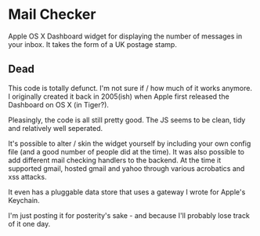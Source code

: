# Mail Checker
Apple OS X Dashboard widget for displaying the number of messages in your inbox. It takes the form of a UK postage stamp.

## Dead
This code is totally defunct. I'm not sure if / how much of it works anymore. I originally created it back in 2005(ish) when Apple first released the Dashboard on OS X (in Tiger?).

Pleasingly, the code is all still pretty good. The JS seems to be clean, tidy and relatively well seperated.

It's possible to alter / skin the widget yourself by including your own config file (and a good number of people did at the time). It was also possible to add different mail checking handlers to the backend. At the time it supported gmail, hosted gmail and yahoo through various acrobatics and xss attacks.

It even has a pluggable data store that uses a gateway I wrote for Apple's Keychain.

I'm just posting it for posterity's sake - and because I'll probably lose track of it one day.
